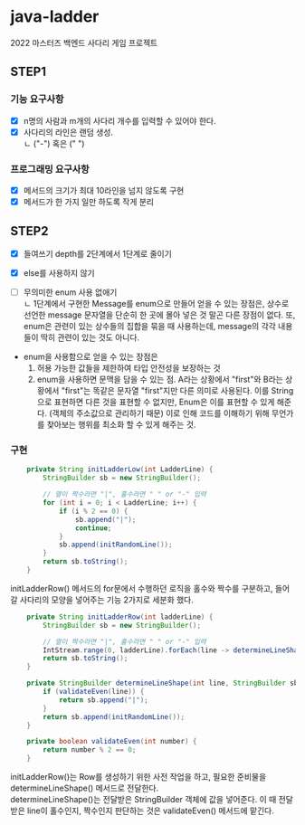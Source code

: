 # java-ladder
2022 마스터즈 백엔드 사다리 게임 프로젝트

## STEP1

### 기능 요구사항

- [x] n명의 사람과 m개의 사다리 개수를 입력할 수 있어야 한다.
- [x] 사다리의 라인은 랜덤 생성.  
  ㄴ ("-") 혹은 (" ")

### 프로그래밍 요구사항

- [x] 메서드의 크기가 최대 10라인을 넘지 않도록 구현
- [x] 메서드가 한 가지 일만 하도록 작게 분리

## STEP2

- [x] 들여쓰기 depth를 2단계에서 1단계로 줄이기
- [x] else를 사용하지 않기
- [ ] 무의미한 enum 사용 없애기  
  ㄴ 1단계에서 구현한 Message를 enum으로 만들어 얻을 수 있는 장점은, 상수로 선언한 message 문자열을 단순히 한 곳에 몰아 넣은 것 말곤 다른 장점이 없다. 또, enum은 관련이 있는 상수들의 집합을 묶을 때 사용하는데, message의 각각 내용들이 딱히 관련이 있는 것도 아니다.


- enum을 사용함으로 얻을 수 있는 장점은
  1. 허용 가능한 값들을 제한하여 타입 안전성을 보장하는 것
  2. enum을 사용하면 문맥을 담을 수 있는 점. A라는 상황에서 "first"와 B라는 상황에서 "first"는 똑같은 문자열 "first"지만 다른 의미로 사용된다.
     이를 String 으로 표현하면 다른 것을 표현할 수 없지만, Enum은 이를 표현할 수 있게 해준다. (객체의 주소값으로 관리하기 때문) 이로 인해 코드를 이해하기 위해 무언가를 찾아보는 행위를 최소화 할 수 있게 해주는 것.
     
### 구현

```java
    private String initLadderLow(int LadderLine) {
        StringBuilder sb = new StringBuilder();

        // 열이 짝수라면 "|", 홀수라면 " " or "-" 입력
        for (int i = 0; i < LadderLine; i++) {
            if (i % 2 == 0) {
                sb.append("|");
                continue;
            }
            sb.append(initRandomLine());
        }
        return sb.toString();
    }
```

initLadderRow() 메서드의 for문에서 수행하던 로직을 홀수와 짝수를 구분하고, 들어갈 사다리의 모양을 넣어주는 기능 2가지로 세분화 했다.

```java
    private String initLadderRow(int ladderLine) {
        StringBuilder sb = new StringBuilder();

        // 열이 짝수라면 "|", 홀수라면 " " or "-" 입력
        IntStream.range(0, ladderLine).forEach(line -> determineLineShape(line, sb));
        return sb.toString();
    }

    private StringBuilder determineLineShape(int line, StringBuilder sb) {
        if (validateEven(line)) {
            return sb.append("|");
        }
        return sb.append(initRandomLine());
    }

    private boolean validateEven(int number) {
        return number % 2 == 0;
    }
```

initLadderRow()는 Row를 생성하기 위한 사전 작업을 하고, 필요한 준비물을 determineLineShape() 메서드로 전달한다.  
determineLineShape()는 전달받은 StringBuilder 객체에 값을 넣어준다. 이 때 전달받은 line이 홀수인지, 짝수인지 판단하는 것은 validateEven() 메서드에 맡긴다.
